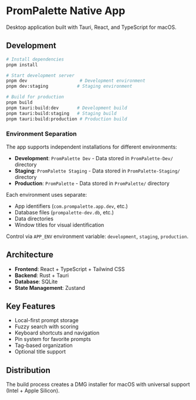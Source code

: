 # PromPalette Native App

Desktop application built with Tauri, React, and TypeScript for macOS.

## Development

```bash
# Install dependencies
pnpm install

# Start development server
pnpm dev                    # Development environment
pnpm dev:staging           # Staging environment

# Build for production
pnpm build
pnpm tauri:build:dev       # Development build
pnpm tauri:build:staging   # Staging build
pnpm tauri:build:production # Production build
```

### Environment Separation

The app supports independent installations for different environments:

- **Development**: `PromPalette Dev` - Data stored in `PromPalette-Dev/` directory
- **Staging**: `PromPalette Staging` - Data stored in `PromPalette-Staging/` directory  
- **Production**: `PromPalette` - Data stored in `PromPalette/` directory

Each environment uses separate:
- App identifiers (`com.prompalette.app.dev`, etc.)
- Database files (`prompalette-dev.db`, etc.)
- Data directories
- Window titles for visual identification

Control via `APP_ENV` environment variable: `development`, `staging`, `production`.

## Architecture

- **Frontend**: React + TypeScript + Tailwind CSS
- **Backend**: Rust + Tauri
- **Database**: SQLite
- **State Management**: Zustand

## Key Features

- Local-first prompt storage
- Fuzzy search with scoring
- Keyboard shortcuts and navigation
- Pin system for favorite prompts
- Tag-based organization
- Optional title support

## Distribution

The build process creates a DMG installer for macOS with universal support (Intel + Apple Silicon).